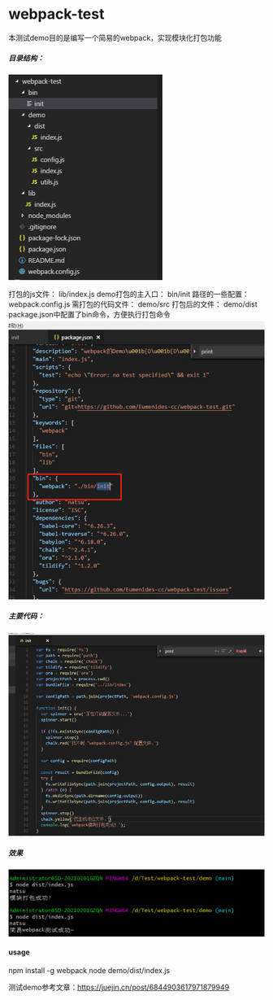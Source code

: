 # webpack-test

本测试demo目的是编写一个简易的webpack，实现模块化打包功能

##### 目录结构：
![image](https://github.com/Eumenides-cc/webpack-test/blob/main/images/image-0.png)

打包的js文件： lib/index.js
demo打包的主入口： bin/init
路径的一些配置： webpack.config.js
需打包的代码文件： demo/src
打包后的文件： demo/dist
package.json中配置了bin命令，方便执行打包命令
![image](https://github.com/Eumenides-cc/webpack-test/blob/main/images/image-3.png)

##### 主要代码：
![image](https://github.com/Eumenides-cc/webpack-test/blob/main/images/image-1.png)

##### 效果
![image](https://github.com/Eumenides-cc/webpack-test/blob/main/images/image-2.png)

#### usage
npm install -g
webpack
node demo/dist/index.js

测试demo参考文章：https://juejin.cn/post/6844903617971879949
